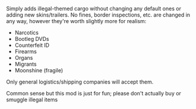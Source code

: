 Simply adds illegal-themed cargo without changing any default ones or adding new skins/trailers. No fines, border inspections, etc. are changed in any way, however they're worth slightly more for realism:
- Narcotics
- Bootleg DVDs
- Counterfeit ID
- Firearms
- Organs
- Migrants
- Moonshine (fragile)

Only general logistics/shipping companies will accept them.

Common sense but this mod is just for fun; please don't actually buy or smuggle illegal items
